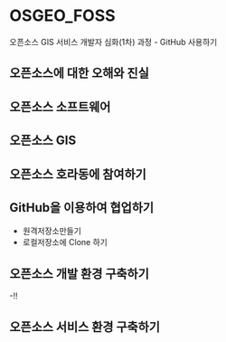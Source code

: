 # OSGEO_FOSS
오픈소스 GIS 서비스 개발자 심화(1차) 과정 - GitHub 사용하기

## 오픈소스에 대한 오해와 진실 

## 오픈소스 소프트웨어

## 오픈소스 GIS

## 오픈소스 호라동에 참여하기 

## GitHub을 이용하여 협업하기 
- 원격저장소만들기
- 로컬저장소에 Clone 하기

## 오픈소스 개발 환경 구축하기 
-!!

## 오픈소스 서비스 환경 구축하기
